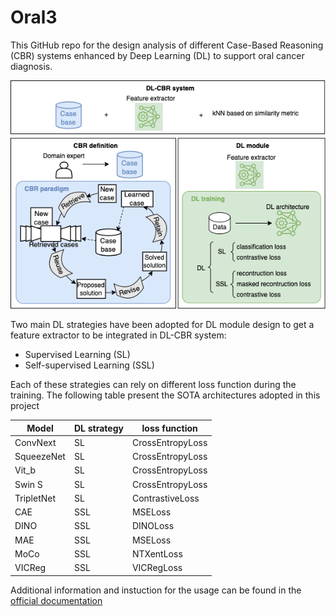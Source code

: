 # **Oral3**


This GitHub repo for the design analysis of different Case-Based Reasoning (CBR) systems enhanced by Deep Learning (DL) to support oral cancer diagnosis.

<img width="560" alt="intro" src="img/DL-CBR-scheme-2.drawio.png">

Two main DL strategies have been adopted for DL module design to get a feature extractor to be integrated in DL-CBR system:
- Supervised Learning (SL)
- Self-supervised Learning (SSL)

Each of these strategies can rely on different loss function during the training. The following table present the SOTA architectures adopted in this project

| Model      | DL strategy | loss function |
|------------|-------------|---------------|
| ConvNext   | SL          | CrossEntropyLoss              |
| SqueezeNet | SL          | CrossEntropyLoss              |
| Vit_b      |  SL         | CrossEntropyLoss              |
| Swin S     |   SL        | CrossEntropyLoss              |
| TripletNet | SL          | ContrastiveLoss              |
| CAE | SSL          | MSELoss              |
| DINO      |  SSL         | DINOLoss              |
| MAE     |   SSL        | MSELoss              |
| MoCo     |   SSL        | NTXentLoss              |
| VICReg     |   SSL        | VICRegLoss              |




Additional information and instuction for the usage can be found in the [official documentation](docs/README.md)